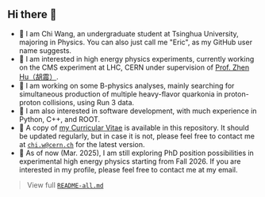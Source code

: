 ## Hi there 👋

<!--
**Eric100911/Eric100911** is a ✨ _special_ ✨ repository because its `README.md` (this file) appears on your GitHub profile.

Here are some ideas to get you started:

- 🔭 I’m currently working on ...
- 🌱 I’m currently learning ...
- 👯 I’m looking to collaborate on ...
- 🤔 I’m looking for help with ...
- 💬 Ask me about ...
- 📫 How to reach me: ...
- 😄 Pronouns: ...
- ⚡ Fun fact: ...
-->

- 🌱 I am Chi Wang, an undergraduate student at Tsinghua University, majoring in Physics. You can also just call me "Eric", as my GitHub user name suggests.
- 🎇 I am interested in high energy physics experiments, currently working on the CMS experiment at LHC, CERN under supervision of [Prof. Zhen Hu（胡震）](https://www.phys.tsinghua.edu.cn/info/1097/4462.htm).
- 🔭 I am working on some B-physics analyses, mainly searching for simultaneous production of multiple heavy-flavor quarkonia in proton-proton collisions, using Run 3 data.
- 🤖 I am also interested in software development, with much experience in Python, C++, and ROOT.
- 📝 A copy of [my Curricular Vitae](CV-chiwang.pdf) is available in this repository. It should be updated regularly, but in case it is not, please feel free to contact me at [`chi.w@cern.ch`](chi.w@cern.ch) for the latest version.
- 🧐 As of now (Mar. 2025), I am still exploring PhD position possibilities in experimental high energy physics starting from Fall 2026. If you are interested in my profile, please feel free to contact me at my email.

> View full [`README-all.md`](README-all.md)